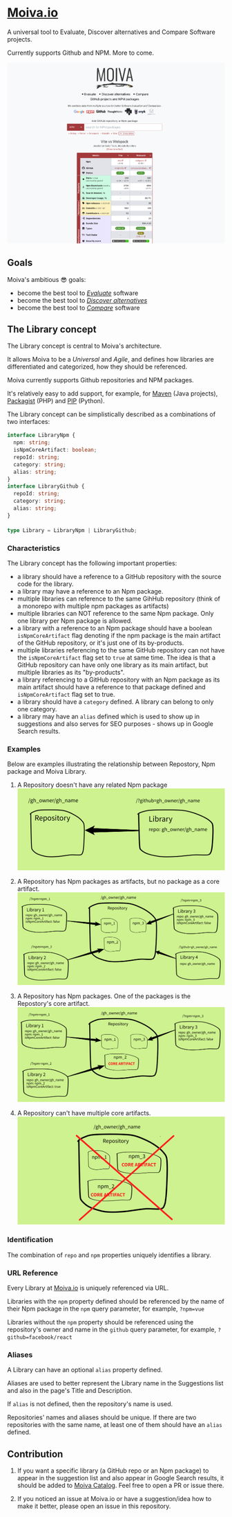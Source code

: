# [Moiva.io](https://moiva.io/)

A universal tool to Evaluate, Discover alternatives and Compare Software projects.

Currently supports Github and NPM. More to come.

![Screenshot of Moiva.io with charts](./readme-files/screenshot.png)

## Goals

Moiva's ambitious 😎 goals:

- become the best tool to <ins>_Evaluate_</ins> software
- become the best tool to <ins>_Discover alternatives_</ins>
- become the best tool to <ins>_Compare_</ins> software

## The Library concept

The Library concept is central to Moiva's architecture.

It allows Moiva to be a _Universal_ and _Agile_, and defines how libraries are differentiated and categorized, how they should be referenced. 

Moiva currently supports Github repositories and NPM packages.

It's relatively easy to add support, for example, for [Maven](https://mvnrepository.com/) (Java projects), [Packagist](https://packagist.org/) (PHP) and [PIP](https://pypi.org/) (Python).

The Library concept can be simplistically described as a combinations of two interfaces:

```ts
interface LibraryNpm {
  npm: string;
  isNpmCoreArtifact: boolean;
  repoId: string;
  category: string;
  alias: string;
}
interface LibraryGithub {
  repoId: string;
  category: string;
  alias: string;
}

type Library = LibraryNpm | LibraryGithub;
```

### Characteristics

The Library concept has the following important properties:

- a library should have a reference to a GitHub repository with the source code for the library.
- a library may have a reference to an Npm package.
- multiple libraries can reference to the same GihHub repository (think of a monorepo with multiple npm packages as artifacts)
- multiple libraries can NOT reference to the same Npm package. Only one library per Npm package is allowed.
- a library with a reference to an Npm package should have a boolean `isNpmCoreArtifact` flag denoting if the npm package is the main artifact of the GitHub repository, or it's just one of its by-products.
- multiple libraries referencing to the same GitHub repository can not have the `isNpmCoreArtifact` flag set to `true` at same time. The idea is that a GitHub repository can have only one library as its main artifact, but multiple libraries as its "by-products".
- a library referencing to a GitHub repository with an Npm package as its main artifact should have a reference to that package defined and `isNpmCoreArtifact` flag set to true.
- a library should have a `category` defined. A library can belong to only one category.
- a library may have an `alias` defined which is used to show up in suggestions and also serves for SEO purposes - shows up in Google Search results.

### Examples

Below are examples illustrating the relationship between Repostory, Npm package and Moiva Library.

1. A Repository doesn't have any related Npm package
   ![image illustrating relationship between a repostory and Moiva library](./readme-files/no-npm.png)

2. A Repository has Npm packages as artifacts, but no package as a core artifact.
   ![image illustrating relationship between a repostory and Moiva library](./readme-files/npm.png)

3. A Repository has Npm packages. One of the packages is the Repostory's core artifact.
   ![image illustrating relationship between a repostory and Moiva library](./readme-files/npm-core-artifact.png)

4. A Repository can't have multiple core artifacts.
   ![image illustrating relationship between a repostory and Moiva library](./readme-files/no-multi-core-artifacts.png)

### Identification

The combination of `repo` and `npm` properties uniquely identifies a library.

### URL Reference

Every Library at [Moiva.io](https://moiva.io/) is uniquely referenced via URL.

Libraries with the `npm` property defined should be referenced by the name of their Npm package in the `npm` query parameter, for example, `?npm=vue`

Libraries without the `npm` property should be referenced using the repository's owner and name in the `github` query parameter, for example, `?github=facebook/react`

### Aliases

A Library can have an optional `alias` property defined.

Aliases are used to better represent the Library name in the Suggestions list and also in the page's Title and Description.

If `alias` is not defined, then the repository's name is used.

Repositories' names and aliases should be unique. If there are two repositories with the same name, at least one of them should have an `alias` defined.

## Contribution

1. If you want a specific library (a GitHub repo or an Npm package) to appear in the suggestion list and also appear in Google Search results, it should be added to [Moiva Catalog](https://github.com/aantipov/moiva-catalog).
   Feel free to open a PR or issue there.

2. If you noticed an issue at Moiva.io or have a suggestion/idea how to make it better, please open an issue in this repository.
